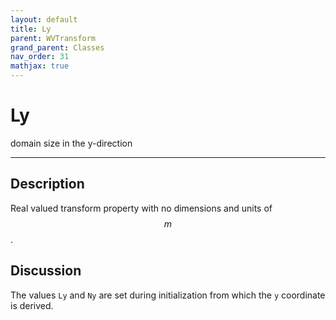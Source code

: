 ```yaml
---
layout: default
title: Ly
parent: WVTransform
grand_parent: Classes
nav_order: 31
mathjax: true
---
```


#  Ly

domain size in the y-direction


---

## Description
Real valued transform property with no dimensions and units of $$m$$.

## Discussion

The values `Ly` and `Ny` are set during initialization from which the `y` coordinate is derived.


